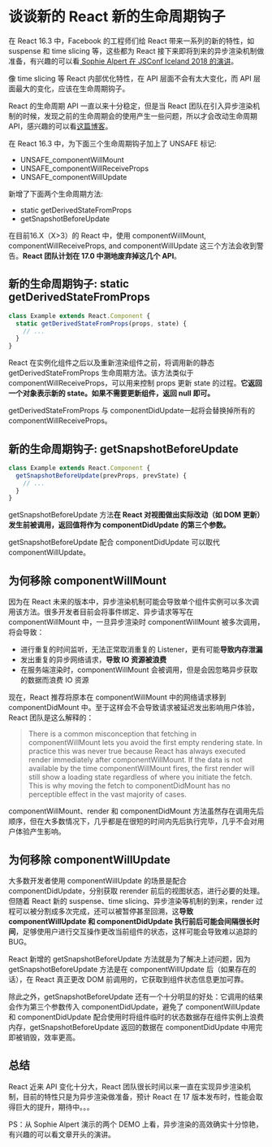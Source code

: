 # 谈谈新的 React 新的生命周期钩子
在 React 16.3 中，Facebook 的工程师们给 React 带来一系列的新的特性，如 suspense 和 time slicing 等，这些都为 React 接下来即将到来的异步渲染机制做准备，有兴趣的可以看[ Sophie Alpert 在 JSConf Iceland 2018 的演讲](https://www.youtube.com/watch?v=v6iR3Zk4oDY)。

像 time slicing 等 React 内部优化特性，在 API 层面不会有太大变化，而 API 层面最大的变化，应该在生命周期钩子。

React 的生命周期 API 一直以来十分稳定，但是当 React 团队在引入异步渲染机制的时候，发现之前的生命周期会的使用产生一些问题，所以才会改动生命周期 API，感兴趣的可以看[这篇博客](https://reactjs.org/blog/2018/03/27/update-on-async-rendering.html#initializing-state)。

在 React 16.3 中，为下面三个生命周期钩子加上了 UNSAFE 标记:
* UNSAFE_componentWillMount
* UNSAFE_componentWillReceiveProps
* UNSAFE_componentWillUpdate

新增了下面两个生命周期方法:
* static getDerivedStateFromProps
* getSnapshotBeforeUpdate

在目前16.X（X>3）的 React 中，使用 componentWillMount, componentWillReceiveProps, and componentWillUpdate 这三个方法会收到警告。**React 团队计划在 17.0 中测地废弃掉这几个 API**。

## 新的生命周期钩子: static getDerivedStateFromProps
```javascript
class Example extends React.Component {
  static getDerivedStateFromProps(props, state) {
    // ...
  }
}
```

React 在实例化组件之后以及重新渲染组件之前，将调用新的静态 getDerivedStateFromProps 生命周期方法。该方法类似于 componentWillReceiveProps，可以用来控制 props 更新 state 的过程。**它返回一个对象表示新的 state。如果不需要更新组件，返回 null 即可。**

getDerivedStateFromProps 与 componentDidUpdate一起将会替换掉所有的 componentWillReceiveProps。

## 新的生命周期钩子:  getSnapshotBeforeUpdate
```javascript
class Example extends React.Component {
  getSnapshotBeforeUpdate(prevProps, prevState) {
    // ...
  }
}
```

getSnapshotBeforeUpdate 方法**在 React 对视图做出实际改动（如 DOM 更新）发生前被调用，返回值将作为 componentDidUpdate 的第三个参数。**

getSnapshotBeforeUpdate 配合 componentDidUpdate 可以取代 componentWillUpdate。

## 为何移除 componentWillMount
因为在 React 未来的版本中，异步渲染机制可能会导致单个组件实例可以多次调用该方法。很多开发者目前会将事件绑定、异步请求等写在 componentWillMount 中，一旦异步渲染时 componentWillMount 被多次调用，将会导致：

* 进行重复的时间监听，无法正常取消重复的 Listener，更有可能**导致内存泄漏**
* 发出重复的异步网络请求，**导致 IO 资源被浪费**
* 在服务端渲染时，componentWillMount 会被调用，但是会因忽略异步获取的数据而浪费 IO 资源

现在，React 推荐将原本在 componentWillMount 中的网络请求移到 componentDidMount 中。至于这样会不会导致请求被延迟发出影响用户体验，React 团队是这么解释的：

> There is a common misconception that fetching in componentWillMount lets you avoid the first empty rendering state. In practice this was never true because React has always executed render immediately after componentWillMount. If the data is not available by the time componentWillMount fires, the first render will still show a loading state regardless of where you initiate the fetch. This is why moving the fetch to componentDidMount has no perceptible effect in the vast majority of cases.

componentWillMount、render 和 componentDidMount 方法虽然存在调用先后顺序，但在大多数情况下，几乎都是在很短的时间内先后执行完毕，几乎不会对用户体验产生影响。

## 为何移除 componentWillUpdate
大多数开发者使用 componentWillUpdate 的场景是配合 componentDidUpdate，分别获取 rerender 前后的视图状态，进行必要的处理。但随着 React 新的 suspense、time slicing、异步渲染等机制的到来，render 过程可以被分割成多次完成，还可以被暂停甚至回溯，这**导致 componentWillUpdate 和 componentDidUpdate 执行前后可能会间隔很长时间**，足够使用户进行交互操作更改当前组件的状态，这样可能会导致难以追踪的 BUG。

React 新增的 getSnapshotBeforeUpdate 方法就是为了解决上述问题，因为 getSnapshotBeforeUpdate 方法是在 componentWillUpdate 后（如果存在的话），在 React 真正更改 DOM 前调用的，它获取到组件状态信息更加可靠。

除此之外，getSnapshotBeforeUpdate 还有一个十分明显的好处：它调用的结果会作为第三个参数传入 componentDidUpdate，避免了 componentWillUpdate 和 componentDidUpdate 配合使用时将组件临时的状态数据存在组件实例上浪费内存，getSnapshotBeforeUpdate 返回的数据在 componentDidUpdate 中用完即被销毁，效率更高。

## 总结
React 近来 API 变化十分大，React 团队很长时间以来一直在实现异步渲染机制，目前的特性只是为异步渲染做准备，预计 React 在 17 版本发布时，性能会取得巨大的提升，期待中。。。

PS：从 Sophie Alpert 演示的两个 DEMO 上看，异步渲染的高效确实十分惊艳，有兴趣的可以看文章开头的演讲。